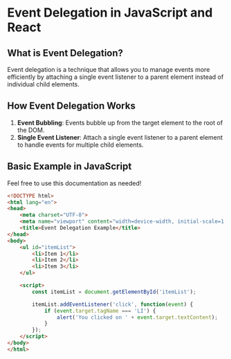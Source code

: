 # Event Delegation in JavaScript and React

## What is Event Delegation?

Event delegation is a technique that allows you to manage events more efficiently by attaching a single event listener to a parent element instead of individual child elements.

## How Event Delegation Works

1. **Event Bubbling**: Events bubble up from the target element to the root of the DOM.
2. **Single Event Listener**: Attach a single event listener to a parent element to handle events for multiple child elements.

## Basic Example in JavaScript


Feel free to use this documentation as needed!

```html
<!DOCTYPE html>
<html lang="en">
<head>
    <meta charset="UTF-8">
    <meta name="viewport" content="width=device-width, initial-scale=1.0">
    <title>Event Delegation Example</title>
</head>
<body>
    <ul id="itemList">
        <li>Item 1</li>
        <li>Item 2</li>
        <li>Item 3</li>
    </ul>

    <script>
        const itemList = document.getElementById('itemList');

        itemList.addEventListener('click', function(event) {
            if (event.target.tagName === 'LI') {
                alert('You clicked on ' + event.target.textContent);
            }
        });
    </script>
</body>
</html>
